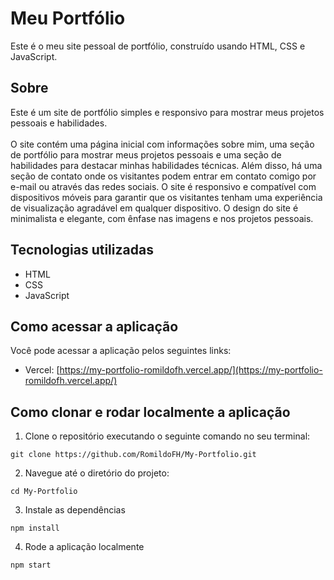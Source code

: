 # Meu Portfólio

Este é o meu site pessoal de portfólio, construído usando HTML, CSS e JavaScript.

## Sobre

Este é um site de portfólio simples e responsivo para mostrar meus projetos pessoais e habilidades.
<br></br>
O site contém uma página inicial com informações sobre mim, uma seção de portfólio para mostrar meus projetos pessoais e uma seção de habilidades para destacar minhas habilidades técnicas. Além disso, há uma seção de contato onde os visitantes podem entrar em contato comigo por e-mail ou através das redes sociais. O site é responsivo e compatível com dispositivos móveis para garantir que os visitantes tenham uma experiência de visualização agradável em qualquer dispositivo. O design do site é minimalista e elegante, com ênfase nas imagens e nos projetos pessoais.

## Tecnologias utilizadas

- HTML
- CSS
- JavaScript

## Como acessar a aplicação

Você pode acessar a aplicação pelos seguintes links:
- Vercel: [https://my-portfolio-romildofh.vercel.app/](https://my-portfolio-romildofh.vercel.app/)

## Como clonar e rodar localmente a aplicação

1. Clone o repositório executando o seguinte comando no seu terminal:
```
git clone https://github.com/RomildoFH/My-Portfolio.git
```

2. Navegue até o diretório do projeto:
```
cd My-Portfolio
```

3. Instale as dependências
```
npm install
```

4. Rode a aplicação localmente
```
npm start
```
